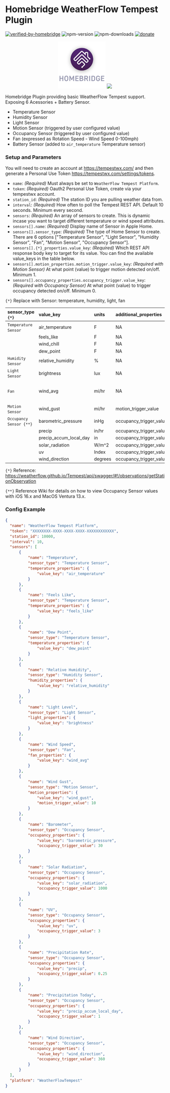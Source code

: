 # Homebridge WeatherFlow Tempest Plugin

[![verified-by-homebridge](https://badgen.net/badge/homebridge/verified/purple)](https://github.com/homebridge/homebridge/wiki/Verified-Plugins) ![npm-version](https://badgen.net/npm/v/homebridge-weatherflow-tempest?icon=npm&label) ![npm-downloads](https://badgen.net/npm/dt/homebridge-weatherflow-tempest?icon=npm&label) [![donate](https://badgen.net/badge/donate/paypal/yellow)](https://paypal.me/chasenicholl)

<p align="center">
<img src="https://github.com/homebridge/branding/raw/master/logos/homebridge-wordmark-logo-vertical.png" width="150">
<img src="https://weatherflow.com/wp-content/uploads/2016/05/Tempest-powered-by-01.svg" width="250">
</p>

Homebridge Plugin providing basic WeatherFlow Tempest support. Exposing 6 Acessories + Battery Sensor.

- Temperature Sensor
- Humidity Sensor
- Light Sensor
- Motion Sensor (triggered by user configured value)
- Occupancy Sensor (triggered by user configured value)
- Fan (expressed as Rotation Speed - Wind Speed 0-100mph)
- Battery Sensor (added to `air_temperature` Temperature sensor)

### Setup and Parameters

You will need to create an account at https://tempestwx.com/ and then generate a Personal Use Token https://tempestwx.com/settings/tokens.

- `name`: _(Required)_ Must always be set to `WeatherFlow Tempest Platform`.
- `token`: _(Required)_ Oauth2 Personal Use Token, create via your tempestwx account.
- `station_id`: _(Required)_ The station ID you are pulling weather data from.
- `interval`: _(Required)_ How often to poll the Tempest REST API. Default 10 seconds. Minimum every second.
- `sensors`: _(Required)_ An array of sensors to create. This is dynamic incase you want to target different temperature or wind speed attributes.
- `sensors[].name`: _(Required)_ Display name of Sensor in Apple Home.
- `sensors[].sensor_type`: _(Required)_ The type of Home Sensor to create. There are 6 options ["Temperature Sensor", "Light Sensor", "Humidity Sensor", "Fan", "Motion Sensor", "Occupancy Sensor"].
- `sensors[].{*}_properties.value_key`: _(Required)_ Which REST API response body key to target for its value. You can find the available value_keys in the table below.
- `sensors[].motion_properties.motion_trigger.value_key`: _(Required with Motion Sensor)_ At what point (value) to trigger motion detected on/off. Minimum 1.
- `sensors[].occupancy_properties.occupancy_trigger.value_key`: _(Required with Occupancy Sensor)_ At what point (value) to trigger occupancy detected on/off. Minimum 0.

`{*}`  Replace with Sensor: temperature, humidity, light, fan

sensor_type `{*}` | value_key | units | additional_properties | Typical | Notes
:-- | :--- | :--- | :--- | :--- | :---
`Temperature Sensor` | air_temperature | F | NA | NA |
` ` | feels_like | F | NA | NA |
` ` | wind_chill | F | NA | NA |
` ` | dew_point | F | NA | NA |
`Humidity Sensor` | relative_humidity | % | NA | NA |
`Light Sensor` | brightness | lux | NA | NA |
`Fan` | wind_avg | mi/hr | NA | NA | wind_avg speed reported as Fan %
`Motion Sensor` | wind_gust | mi/hr | motion_trigger_value | 10 |
`Occupancy Sensor {**}` | barometric_pressure | inHg | occupancy_trigger_value | 30 |
` ` | precip | in/hr | occupancy_trigger_value | 0.25 |
` ` | precip_accum_local_day | in | occupancy_trigger_value | 1 |
` ` | solar_radiation | W/m^2 | occupancy_trigger_value | 1000 |
` ` | uv | Index | occupancy_trigger_value | 3 |
` ` | wind_direction | degrees | occupancy_trigger_value | 360 |

`{*}`  Reference: https://weatherflow.github.io/Tempest/api/swagger/#!/observations/getStationObservation

`{**}` Reference Wiki for details on how to view Occupancy Sensor values with iOS 16.x and MacOS Ventura 13.x.

### Config Example

```json
{
  "name": "WeatherFlow Tempest Platform",
  "token": "XXXXXXXX-XXXX-XXXX-XXXX-XXXXXXXXXXXX",
  "station_id": 10000,
  "interval": 10,
  "sensors": [
      {
          "name": "Temperature",
          "sensor_type": "Temperature Sensor",
          "temperature_properties": {
              "value_key": "air_temperature"
          }
      },
      {
          "name": "Feels Like",
          "sensor_type": "Temperature Sensor",
          "temperature_properties": {
              "value_key": "feels_like"
          }
      },
      {
          "name": "Dew Point",
          "sensor_type": "Temperature Sensor",
          "temperature_properties": {
              "value_key": "dew_point"
          }
      },
      {
          "name": "Relative Humidity",
          "sensor_type": "Humidity Sensor",
          "humidity_properties": {
              "value_key": "relative_humidity"
          }
      },
      {
          "name": "Light Level",
          "sensor_type": "Light Sensor",
          "light_properties": {
              "value_key": "brightness"
          }
      },
      {
          "name": "Wind Speed",
          "sensor_type": "Fan",
          "fan_properties": {
              "value_key": "wind_avg"
          }
      },
      {
          "name": "Wind Gust",
          "sensor_type": "Motion Sensor",
          "motion_properties": {
              "value_key": "wind_gust",
              "motion_trigger_value": 10
          }
      },
      {
          "name": "Barometer",
          "sensor_type": "Occupancy Sensor",
          "occupancy_properties": {
              "value_key": "barometric_pressure",
              "occupancy_trigger_value": 30
          }
      },
      {
          "name": "Solar Radiation",
          "sensor_type": "Occupancy Sensor",
          "occupancy_properties": {
              "value_key": "solar_radiation",
              "occupancy_trigger_value": 1000
          }
      },
      {
          "name": "UV",
          "sensor_type": "Occupancy Sensor",
          "occupancy_properties": {
              "value_key": "uv",
              "occupancy_trigger_value": 3
          }
      },
      {
          "name": "Precipitation Rate",
          "sensor_type": "Occupancy Sensor",
          "occupancy_properties": {
              "value_key": "precip",
              "occupancy_trigger_value": 0.25
          }
      },
      {
          "name": "Precipitation Today",
          "sensor_type": "Occupancy Sensor",
          "occupancy_properties": {
              "value_key": "precip_accum_local_day",
              "occupancy_trigger_value": 1
          }
      },
      {
          "name": "Wind Direction",
          "sensor_type": "Occupancy Sensor",
          "occupancy_properties": {
              "value_key": "wind_direction",
              "occupancy_trigger_value": 360
          }
      }
  ],
  "platform": "WeatherFlowTempest"
}
```